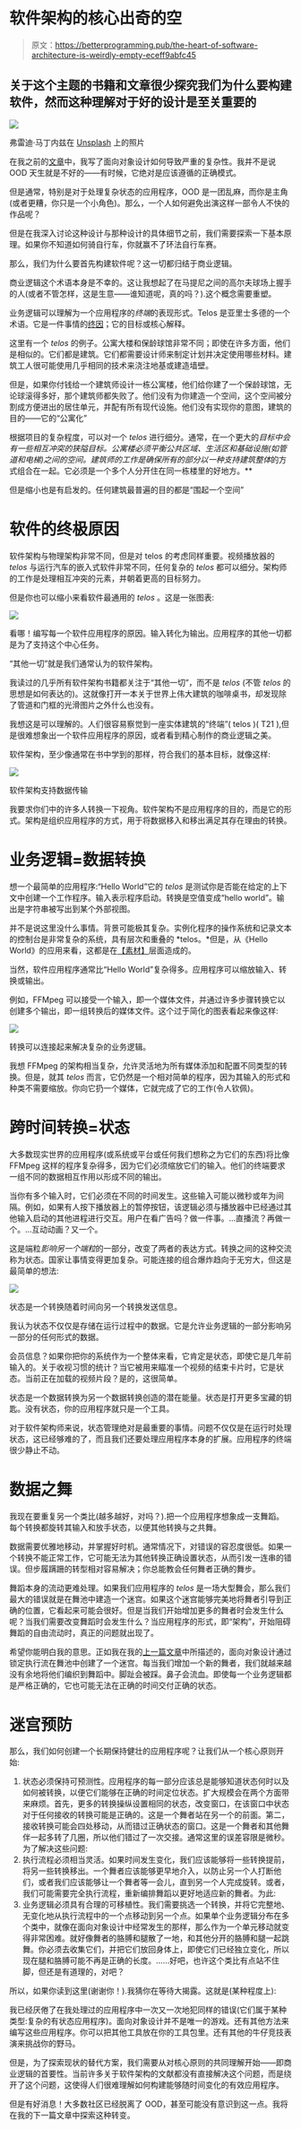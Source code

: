 # 软件架构的核心出奇的空

> 原文：<https://betterprogramming.pub/the-heart-of-software-architecture-is-weirdly-empty-eceff9abfc45>

## 关于这个主题的书籍和文章很少探究我们为什么要构建软件，然而这种理解对于好的设计是至关重要的

![](img/502f3a6d87f00a2b091ec1bc9c119da2.png)

弗雷迪·马丁内兹在 [Unsplash](https://unsplash.com?utm_source=medium&utm_medium=referral) 上的照片

在我之前的[文章](https://medium.com/better-programming/the-code-complexity-hockey-stick-bd4985d9fc33)中，我写了面向对象设计如何导致严重的复杂性。我并不是说 OOD 天生就是不好的——有时候，它绝对是应该遵循的正确模式。

但是通常，特别是对于处理复杂状态的应用程序，OOD 是一团乱麻，而你是主角(或者更糟，你只是一个小角色)。那么，一个人如何避免出演这样一部令人不快的作品呢？

但是在我深入讨论这种设计与那种设计的具体细节之前，我们需要探索一下基本原理。如果你不知道如何骑自行车，你就赢不了环法自行车赛。

那么，我们为什么要首先构建软件呢？这一切都归结于商业逻辑。

商业逻辑这个术语本身是不幸的。这让我想起了在马提尼之间的高尔夫球场上握手的人(或者不管怎样，这是生意——谁知道呢，真的吗？).这个概念需要重塑。

业务逻辑可以理解为一个应用程序的*终端*的表现形式。Telos 是亚里士多德的一个术语。它是一件事情的[终因](https://en.wikipedia.org/wiki/Four_causes)；它的目标或核心解释。

这里有一个 *telos* 的例子。公寓大楼和保龄球馆非常不同；即使在许多方面，他们是相似的。它们都是建筑。它们都需要设计师来制定计划并决定使用哪些材料。建筑工人很可能使用几乎相同的技术来浇注地基或建造墙壁。

但是，如果你付钱给一个建筑师设计一栋公寓楼，他们给你建了一个保龄球馆，无论球滚得多好，那个建筑师都失败了。他们没有为你建造一个空间，这个空间被分割成方便进出的居住单元，并配有所有现代设施。他们没有实现你的意图，建筑的目的——它的“公寓化”

根据项目的复杂程度，可以对一个 *telos* 进行细分。通常，在一个更大的*目标中会有一些相互冲突的狭隘目标。公寓楼必须平衡公共区域、生活区和基础设施(如管道和电梯)之间的空间。建筑师的工作是确保所有的部分以一种支持建筑整体*的方式组合在一起。它必须是一个多个人分开住在同一栋楼里的好地方。**

但是缩小也是有启发的。任何建筑最普遍的目的都是“围起一个空间”

# 软件的终极原因

软件架构与物理架构非常不同，但是对 telos 的考虑同样重要。视频播放器的 *telos* 与运行汽车的嵌入式软件非常不同，任何复杂的 *telos* 都可以细分。架构师的工作是处理相互冲突的元素，并朝着更高的目标努力。

但是你也可以缩小来看软件最通用的 *telos* 。这是一张图表:

![](img/e9d6494685e815439fd1598d34402f18.png)

看哪！编写每一个软件应用程序的原因。输入转化为输出。应用程序的其他一切都是为了支持这个中心任务。

“其他一切”就是我们通常认为的软件架构。

我读过的几乎所有软件架构书籍都关注于“其他一切”，而不是 *telos* (不管 *telos* 的思想是如何表达的)。这就像打开一本关于世界上伟大建筑的咖啡桌书，却发现除了管道和门框的光滑图片之外什么也没有。

我想这是可以理解的。人们很容易察觉到一座实体建筑的“终端”( telos )( T21 ),但是很难想象出一个软件应用程序的原因，或者看到精心制作的商业逻辑之美。

软件架构，至少像通常在书中学到的那样，符合我们的基本目标，就像这样:

![](img/6258d5fd3c9e144ed1a7afad71d41baa.png)

软件架构支持数据传输

我要求你们中的许多人转换一下视角。软件架构不是应用程序的目的，而是它的形式。架构是组织应用程序的方式，用于将数据移入和移出满足其存在理由的转换。

# 业务逻辑=数据转换

想一个最简单的应用程序:“Hello World”它的 *telos* 是测试你是否能在给定的上下文中创建一个工作程序。输入表示程序启动。转换是空值变成“hello world”。输出是字符串被写出到某个外部视图。

并不是说这里没什么事情。背景可能极其复杂。实例化程序的操作系统和记录文本的控制台是非常复杂的系统，具有层次和重叠的 *telos。*但是，从《Hello World》的应用来看，这都是在[【素材】](https://www.youtube.com/watch?v=BnDsKkbRhLw)层面造成的。

当然，软件应用程序通常比“Hello World”复杂得多。应用程序可以缩放输入、转换或输出。

例如，FFMpeg 可以接受一个输入，即一个媒体文件，并通过许多步骤转换它以创建多个输出，即一组转换后的媒体文件。这个过于简化的图表看起来像这样:

![](img/88cb876b0757872cedbd646486644ff8.png)

转换可以连接起来解决复杂的业务逻辑。

我想 FFMpeg 的架构相当复杂，允许灵活地为所有媒体添加和配置不同类型的转换。但是，就其 *telos* 而言，它仍然是一个相对简单的程序，因为其输入的形式和种类不需要缩放。你向它扔一个媒体，它就完成了它的工作(令人钦佩)。

# 跨时间转换=状态

大多数现实世界的应用程序(或系统或平台或任何我们想称之为它们的东西)将比像 FFMpeg 这样的程序复杂得多，因为它们必须缩放它们的输入。他们的终端要求一组不同的数据相互作用以形成不同的输出。

当你有多个输入时，它们必须在不同的时间发生。这些输入可能以微秒或年为间隔。例如，如果有人按下播放器上的暂停按钮，该逻辑必须与播放器中已经通过其他输入启动的其他进程进行交互。用户在看广告吗？做一件事。…直播流？再做一个。…互动动画？又一个。

这是端粒*影响另一个端粒*的一部分，改变了两者的表达方式。转换之间的这种交流称为状态。国家让事情变得更加复杂。可能连接的组合爆炸趋向于无穷大，但这是最简单的想法:

![](img/b77a2359f7e81b6aeaae315fe01ae7d0.png)

状态是一个转换随着时间向另一个转换发送信息。

我认为状态不仅仅是存储在运行过程中的数据。它是允许业务逻辑的一部分影响另一部分的任何形式的数据。

会员信息？如果你把你的系统作为一个整体来看，它肯定是状态，即使它是几年前输入的。关于收视习惯的统计？当它被用来瞄准一个视频的结束卡片时，它是状态。当前正在加载的视频片段？是的，这很简单。

状态是一个数据转换为另一个数据转换创造的潜在能量。状态是打开更多宝藏的钥匙。没有状态，你的应用程序就只是一个工具。

对于软件架构师来说，状态管理绝对是最重要的事情。问题不仅仅是在运行时处理状态，这已经够难的了，而且我们还要处理应用程序本身的扩展。应用程序的终端很少静止不动。

# 数据之舞

我现在要重复另一个类比(越多越好，对吗？).把一个应用程序想象成一支舞蹈。每个转换都旋转其输入和放手状态，以便其他转换与之共舞。

数据需要优雅地移动，并掌握好时机。通常情况下，对错误的容忍度很低。如果一个转换不能正常工作，它可能无法为其他转换正确设置状态，从而引发一连串的错误。但步履蹒跚的转型相对容易解决；你总能教会任何舞者正确的舞步。

舞蹈本身的流动更难处理。如果我们应用程序的 *telos* 是一场大型舞会，那么我们最大的错误就是在舞池中建造一个迷宫。如果这个迷宫能够完美地将舞者引导到正确的位置，它看起来可能会很好。但是当我们开始增加更多的舞者时会发生什么呢？当我们需要改变舞蹈时会发生什么？当应用程序的形式，即“架构”，开始阻碍舞蹈的自由流动时，真正的问题就出现了。

希望你能明白我的意思。正如我在我的[上一篇文章](https://medium.com/better-programming/the-code-complexity-hockey-stick-bd4985d9fc33)中所描述的，面向对象设计通过锁定执行流在舞池中创建了一个迷宫。每当我们增加一个新的舞者，我们就越来越没有余地将他们编织到舞蹈中。脚趾会被踩。鼻子会流血。即使每一个业务逻辑都是严格正确的，它也可能无法在正确的时间交付正确的状态。

# 迷宫预防

那么，我们如何创建一个长期保持健壮的应用程序呢？让我们从一个核心原则开始:

1.  状态必须保持可预测性。应用程序的每一部分应该总是能够知道状态何时以及如何被转换，以便它们能够在正确的时间定位状态。扩大规模会在两个方面带来麻烦。首先，更多的转换操纵设置相同的状态，改变窗口，在该窗口中状态对于任何接收的转换可能是正确的。这是一个舞者站在另一个的前面。第二，接收转换可能会四处移动，从而错过正确状态的窗口。这是一个舞者和其他舞伴一起多转了几圈，所以他们错过了一次交接。通常这里的误差容限是微秒。为了解决这些问题:
2.  执行流程必须相当灵活。如果时间发生变化，我们应该能够将一些转换提前，将另一些转换移出。一个舞者应该能够更早地介入，以防止另一个人打断他们，或者我们应该能够让一个舞者等一会儿，直到另一个人完成旋转。或者，我们可能需要完全执行流程，重新编排舞蹈以更好地适应新的舞者。为此:
3.  业务逻辑必须具有合理的可移植性。我们需要挑选一个转换，并将它完整地、无变化地从执行流程中的一个点移动到另一个点。如果单个业务逻辑分布在多个类中，就像在面向对象设计中经常发生的那样，那么作为一个单元移动就变得非常困难。就好像舞者的胳膊和腿散了一地，和其他分开的胳膊和腿一起跳舞。你必须去收集它们，并把它们放回身体上，即使它们已经独立变化，所以现在腿和胳膊可能不再是正确的长度。……好吧，也许这个类比有点站不住脚，但还是有道理的，对吧？

所以，如果你读到这里(谢谢你！).我猜你在等待大揭露。这就是(某种程度上):

我已经厌倦了在我处理过的应用程序中一次又一次地犯同样的错误(它们属于某种类型:复杂的有状态应用程序)。面向对象设计并不是唯一的游戏。还有其他方法来编写这些应用程序。你可以把其他工具放在你的工具包里。还有其他的牛仔竞技表演来挑战你的野马。

但是，为了探索现状的替代方案，我们需要从对核心原则的共同理解开始——即商业逻辑的首要性。当前许多关于软件架构的文献都没有直接解决这个问题，而是绕开了这个问题，这使得人们很难理解如何构建能够随时间变化的有效应用程序。

但是有好消息！大多数社区已经脱离了 OOD，甚至可能没有意识到这一点。我将在我的下一篇文章中探索这种转变。